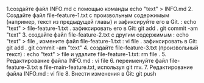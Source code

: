 1.создайте файл INFO.md с помощью команды echo "text" > INFO.md 2. Создайте файл file-feature-1.txt с произвольным содержимым (например, текст из предыдущей главы) и зафиксируйте его в Git. : echo "text" > file-feature-1.txt . зафиксировать его в Git: git add .   git commit -am "text"
3. создайте файл file-feature-2.txt с другим содержимым : echo "text" > file , измените файл file-feature-1.txt : vi file . зафиксировать  в Git: git add .   git commit -am "text"
4. создайте file-feature-3.txt (произвольный текст) : echo "text" > file  и удалите file-feature-1.txt: rm file .
5. Редактирование файла INFO.md : vi file 
6. переименуйте файл file-feature-3.txt в file-main-feature.txt, используя git mv.
7. Редактирование файла INFO.md : vi file
8. Внеcти изменения в Git: git push

